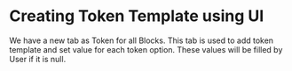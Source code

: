 # Creating Token Template using UI

We have a new tab as Token for all Blocks. This tab is used to add token template and set value for each token option. These values will be filled by User if it is null.

<figure><img src="../.gitbook/assets/image (3) (1) (2) (2).png" alt=""><figcaption></figcaption></figure>

